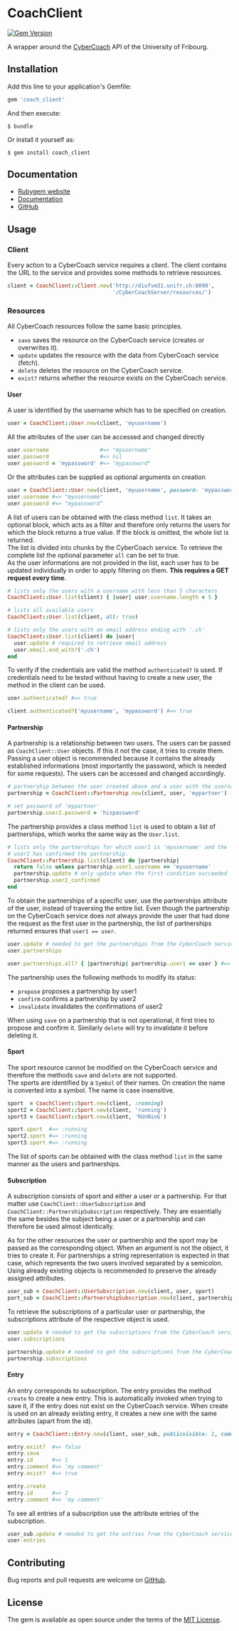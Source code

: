 # CoachClient
[![Gem Version](https://badge.fury.io/rb/coach_client.svg)](https://badge.fury.io/rb/coach_client)

A wrapper around the
[CyberCoach](https://diuf.unifr.ch/drupal/softeng/teaching/studentprojects/cyber-coach-rest)
API of the University of Fribourg.

## Installation

Add this line to your application's Gemfile:

```ruby
gem 'coach_client'
```

And then execute:

    $ bundle

Or install it yourself as:

    $ gem install coach_client

## Documentation

- [Rubygem website](https://rubygems.org/gems/coach_client)
- [Documentation](http://www.rubydoc.info/gems/coach_client/0.1.0)
- [GitHub](https://github.com/jungomi/coach_client)

## Usage

### Client

Every action to a CyberCoach service requires a client. The client contains the
URL to the service and provides some methods to retrieve resources.

```ruby
client = CoachClient::Client.new('http://diufvm31.unifr.ch:8090',
                                 '/CyberCoachServer/resources/')
```

### Resources

All CyberCoach resources follow the same basic principles.
- `save` saves the resource on the CyberCoach service (creates or overwrites it).
- `update` updates the resource with the data from CyberCoach service (fetch).
- `delete` deletes the resource on the CyberCoach service.
- `exist?` returns whether the resource exists on the CyberCoach service.

#### User

A user is identified by the username which has to be specified on creation.

```ruby
user = CoachClient::User.new(client, 'myusername')
```

All the attributes of the user can be accessed and changed directly

```ruby
user.username                #=> "myusername"
user.password                #=> nil
user.password = 'mypassword' #=> "mypassword"
```

Or the attributes can be supplied as optional arguments on creation

```ruby
user = CoachClient::User.new(client, 'myusername', password: 'mypassword')
user.username #=> "myusername"
user.password #=> "mypassword"
```

A list of users can be obtained with the class method `list`. It takes an
optional block, which acts as a filter and therefore only returns the users for
which the block returns a true value. If the block is omitted, the whole list is
returned.  
The list is divided into chunks by the CyberCoach service. To retrieve the
complete list the optional parameter `all` can be set to true.  
As the user informations are not provided in the list, each user has to be
updated individually in order to apply filtering on them. **This requires a GET
request every time**.

```ruby
# lists only the users with a username with less than 5 characters
CoachClient::User.list(client) { |user| user.username.length < 5 }

# lists all available users
CoachClient::User.list(client, all: true)

# lists only the users with an email address ending with '.ch'
CoachClient::User.list(client) do |user|
  user.update # required to retrieve email address
  user.email.end_with?('.ch')
end
```

To verify if the credentials are valid the method `authenticated?` is used.
If credentials need to be tested without having to create a new user, the
method in the client can be used.

```ruby
user.authenticated? #=> true

client.authenticated?('myusername', 'mypassword') #=> true
```

#### Partnership

A partnership is a relationship between two users. The users can be passed as
`CoachClient::User` objects. If this it not the case, it tries to create them.  
Passing a user object is recommended because it contains the already established
informations (most importantly the password, which is needed for some requests).
The users can be accessed and changed accordingly.

```ruby
# partnership between the user created above and a user with the username 'mypartner'
partnership = CoachClient::Partnership.new(client, user, 'mypartner')

# set password of 'mypartner'
partnership.user2.password = 'hispassword'
```

The partnership provides a class method `list` is used to obtain a list of
partnerships, which works the same way as the `User.list`.

```ruby
# lists only the partnerships for which user1 is 'myusername' and the 
# user2 has confirmed the partnership.
CoachClient::Partnership.list(client) do |partnership|
  return false unless partnership.user1.username == 'myusername'
  partnership.update # only update when the first condition succeeded
  partnership.user2_confirmed
end
```

To obtain the partnerships of a specific user, use the partnerships attribute of
the user, instead of traversing the entire list. Even though the partnership
on the CyberCoach service does not always provide the user that had done the
request as the first user in the partnership, the list of partnerships returned
ensures that `user1 == user`.

```ruby
user.update # needed to get the partnerships from the CyberCoach service
user.partnerships

user.partnerships.all? { |partnership| partnership.user1 == user } #=> true
```

The partnership uses the following methods to modify its status:
- `propose` proposes a partnership by user1
- `confirm` confirms a partnership by user2
- `invalidate` invalidates the confirmations of user2

When using `save` on a partnership that is not operational, it first tries to
propose and confirm it. Similarly `delete` will try to invalidate it before
deleting it.

#### Sport

The sport resource cannot be modified on the CyberCoach service and therefore
the methods `save` and `delete` are not supported.  
The sports are identified by a `Symbol` of their names. On creation the name is
converted into a symbol. The name is case insensitive.

```ruby
sport  = CoachClient::Sport.new(client, :running)
sport2 = CoachClient::Sport.new(client, 'running')
sport3 = CoachClient::Sport.new(client, 'RUnNinG')

sport.sport  #=> :running
sport2.sport #=> :running
sport3.sport #=> :running
```

The list of sports can be obtained with the class method `list` in the same
manner as the users and partnerships.

#### Subscription

A subscription consists of sport and either a user or a partnership. For that
matter use `CoachClient::UserSubscription` and
`CoachClient::PartnershipSubscription` respectively. They are essentially the
same besides the subject being a user or a partnership and can therefore be
used almost identically.

As for the other resources the user or partnership and the sport may be passed
as the corresponding object. When an argument is not the object, it tries to
create it. For partnerships a string representation is expected in that case,
which represents the two users involved separated by a semicolon.
Using already existing objects is recommended to preserve the already assigned
attributes.

```ruby
user_sub = CoachClient::UserSubscription.new(client, user, sport)
part_sub = CoachClient::PartnershipSubscription.new(client, partnership, sport)
```

To retrieve the subscriptions of a particular user or partnership, the
subscriptions attribute of the respective object is used.

```ruby
user.update # needed to get the subscriptions from the CyberCoach service
user.subscriptions

partnership.update # needed to get the subscriptions from the CyberCoach service
partnership.subscriptions
```

#### Entry

An entry corresponds to subscription. The entry provides the method `create` to
create a new entry. This is automatically invoked when trying to save it, if the
entry does not exist on the CyberCoach service. When create is used on an
already existing entry, it creates a new one with the same attributes (apart
from the id).

```ruby
entry = CoachClient::Entry.new(client, user_sub, publicvisible: 2, comment: 'my comment')

entry.exist?  #=> false
entry.save
entry.id      #=> 1
entry.comment #=> 'my comment'
entry.exist?  #=> true

entry.create
entry.id      #=> 2
entry.comment #=> 'my comment'
```

To see all entries of a subscription use the attribute entries of the
subscription.

```ruby
user_sub.update # needed to get the entries from the CyberCoach service
user.entries
```

## Contributing

Bug reports and pull requests are welcome on [GitHub](https://github.com/jungomi/coach_client).


## License

The gem is available as open source under the terms of the [MIT License](http://opensource.org/licenses/MIT).

